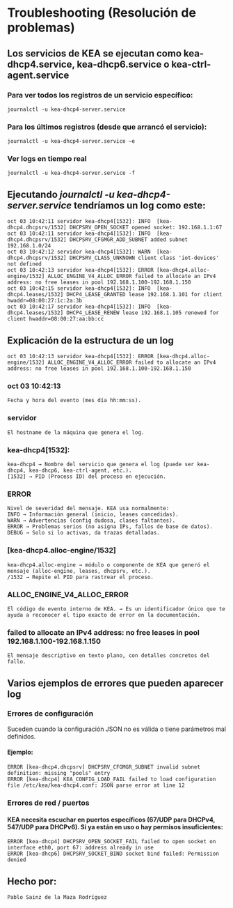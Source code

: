 # Troubleshooting (Resolución de problemas)
## Los servicios de KEA se ejecutan como kea-dhcp4.service, kea-dhcp6.service o kea-ctrl-agent.service
### Para ver todos los registros de un servicio específico:
    journalctl -u kea-dhcp4-server.service
### Para los últimos registros (desde que arrancó el servicio):
    journalctl -u kea-dhcp4-server.service –e
### Ver logs en tiempo real
    journalctl -u kea-dhcp4-server.service -f
## Ejecutando *journalctl -u kea-dhcp4-server.service* tendríamos un log como este:
    oct 03 10:42:11 servidor kea-dhcp4[1532]: INFO  [kea-dhcp4.dhcpsrv/1532] DHCPSRV_OPEN_SOCKET opened socket: 192.168.1.1:67
    oct 03 10:42:11 servidor kea-dhcp4[1532]: INFO  [kea-dhcp4.dhcpsrv/1532] DHCPSRV_CFGMGR_ADD_SUBNET added subnet 192.168.1.0/24
    oct 03 10:42:12 servidor kea-dhcp4[1532]: WARN  [kea-dhcp4.dhcpsrv/1532] DHCPSRV_CLASS_UNKNOWN client class 'iot-devices' not defined
    oct 03 10:42:13 servidor kea-dhcp4[1532]: ERROR [kea-dhcp4.alloc-engine/1532] ALLOC_ENGINE_V4_ALLOC_ERROR failed to allocate an IPv4 address: no free leases in pool 192.168.1.100-192.168.1.150
    oct 03 10:42:15 servidor kea-dhcp4[1532]: INFO  [kea-dhcp4.leases/1532] DHCP4_LEASE_GRANTED lease 192.168.1.101 for client hwaddr=08:00:27:1c:2a:3b
    oct 03 10:42:17 servidor kea-dhcp4[1532]: INFO  [kea-dhcp4.leases/1532] DHCP4_LEASE_RENEW lease 192.168.1.105 renewed for client hwaddr=08:00:27:aa:bb:cc
## Explicación de la estructura de un log
    oct 03 10:42:13 servidor kea-dhcp4[1532]: ERROR [kea-dhcp4.alloc-engine/1532] ALLOC_ENGINE_V4_ALLOC_ERROR failed to allocate an IPv4 address: no free leases in pool 192.168.1.100-192.168.1.150
### oct 03 10:42:13 
    Fecha y hora del evento (mes día hh:mm:ss).
### servidor
    El hostname de la máquina que genera el log.
### kea-dhcp4[1532]:
    kea-dhcp4 → Nombre del servicio que genera el log (puede ser kea-dhcp4, kea-dhcp6, kea-ctrl-agent, etc.).
    [1532] → PID (Process ID) del proceso en ejecución.
### ERROR 
    Nivel de severidad del mensaje. KEA usa normalmente:
    INFO → Información general (inicio, leases concedidas).
    WARN → Advertencias (config dudosa, clases faltantes).
    ERROR → Problemas serios (no asigna IPs, fallos de base de datos).
    DEBUG → Solo si lo activas, da trazas detalladas.
### [kea-dhcp4.alloc-engine/1532]
    kea-dhcp4.alloc-engine → módulo o componente de KEA que generó el mensaje (alloc-engine, leases, dhcpsrv, etc.).
    /1532 → Repite el PID para rastrear el proceso.
### ALLOC_ENGINE_V4_ALLOC_ERROR
    El código de evento interno de KEA. → Es un identificador único que te ayuda a reconocer el tipo exacto de error en la documentación.
### failed to allocate an IPv4 address: no free leases in pool 192.168.1.100-192.168.1.150
    El mensaje descriptivo en texto plano, con detalles concretos del fallo.
## Varios ejemplos de errores que pueden aparecer log
### Errores de configuración
Suceden cuando la configuración JSON no es válida o tiene parámetros mal definidos.
#### Ejemplo:
    ERROR [kea-dhcp4.dhcpsrv] DHCPSRV_CFGMGR_SUBNET invalid subnet definition: missing "pools" entry
    ERROR [kea-dhcp4] KEA_CONFIG_LOAD_FAIL failed to load configuration file /etc/kea/kea-dhcp4.conf: JSON parse error at line 12
### Errores de red / puertos
#### KEA necesita escuchar en puertos específicos (67/UDP para DHCPv4, 547/UDP para DHCPv6). Si ya están en uso o hay permisos insuficientes:
    ERROR [kea-dhcp4] DHCPSRV_OPEN_SOCKET_FAIL failed to open socket on interface eth0, port 67: address already in use
    ERROR [kea-dhcp6] DHCPSRV_SOCKET_BIND socket bind failed: Permission denied
## Hecho por:
`Pablo Sainz de la Maza Rodríguez`